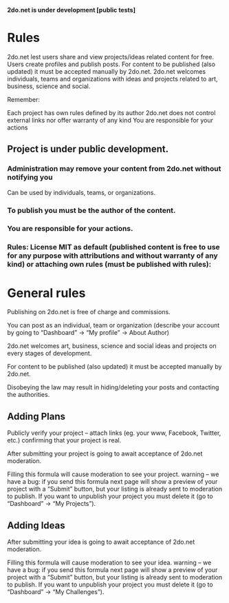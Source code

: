 **2do.net is under development [public tests]**

# Rules
2do.net lest users share and view projects/ideas related content for free. Users create profiles and publish posts. For content to be published (also updated) it must be accepted manually by 2do.net. 2do.net welcomes individuals, teams and organizations with ideas and projects related to art, business, science and social.

Remember:

Each project has own rules defined by its author
2do.net does not control external links nor offer warranty of any kind
You are responsible for your actions


## Project is under public development.

### Administration may remove your content from 2do.net without notifying you
Can be used by individuals, teams, or organizations.

### To publish you must be the author of the content.

### You are responsible for your actions.

### Rules: License MIT as default (published content is free to use for any purpose with attributions and without warranty of any kind) or attaching own rules (must be published with rules):

# General rules
Publishing on 2do.net is free of charge and commissions.

You can post as an individual, team or organization (describe your account by going to “Dashboard” -> “My profile” -> About Author)

2do.net welcomes art, business, science and social ideas and projects on every stages of development.

For content to be published (also updated) it must be accepted manually by 2do.net. 

Disobeying the law may result in hiding/deleting your posts and contacting the authorities. 

## Adding Plans
Publicly verify your project – attach links (eg. your www, Facebook, Twitter, etc.) confirming that your project is real.

After submitting your project is going to await acceptance of 2do.net moderation.

Filling this formula will cause moderation to see your project. warning – we have a bug: if you send this formula next page will show a preview of your project with a “Submit” button, but your listing is already sent to moderation to publish. If you want to unpublish your project you must delete it (go to “Dashboard” -> “My Projects”). 

## Adding Ideas
After submitting your idea is going to await acceptance of 2do.net moderation.

Filling this formula will cause moderation to see your idea. warning – we have a bug: if you send this formula next page will show a preview of your project with a “Submit” button, but your listing is already sent to moderation to publish. If you want to unpublish your project you must delete it (go to “Dashboard” -> “My Challenges”). 
